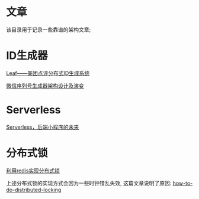 # 文章
该目录用于记录一些靠谱的架构文章;

# ID生成器
[Leaf——美团点评分布式ID生成系统](http://tech.meituan.com/MT_Leaf.html)

[微信序列号生成器架构设计及演变](http://www.infoq.com/cn/articles/wechat-serial-number-generator-architecture/)

# Serverless
[Serverless，后端小程序的未来](http://www.tuicool.com/articles/ymQr2mu)

# 分布式锁
[利用redis实现分布式锁](https://redis.io/topics/distlock)

上述分布式锁的实现方式会因为一些时钟错乱失效, 这篇文章说明了原因: [how-to-do-distributed-locking](https://martin.kleppmann.com/2016/02/08/how-to-do-distributed-locking.html)


